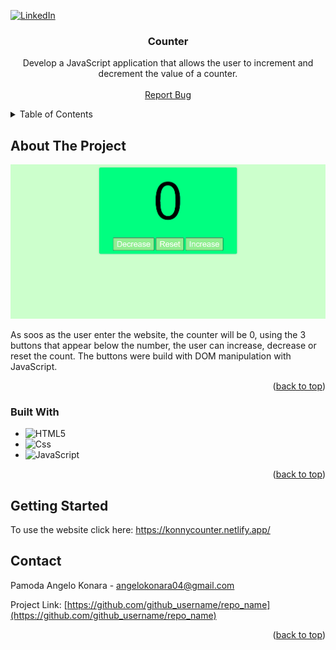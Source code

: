 <a id="readme-top"></a>

[![LinkedIn][linkedin-shield]][linkedin-url]



<!-- PROJECT START -->
<h3 align="center">Counter</h3>

  <p align="center">
    Develop a JavaScript application that allows the user to increment and decrement the value of a counter.
    <br />
    <br />
    <a href="https://github.com/konnychiwa/counter/issues">Report Bug</a>
  </p>
</div>



<!-- TABLE OF CONTENTS -->
<details>
  <summary>Table of Contents</summary>
  <ol>
    <li>
      <a href="#about-the-project">About The Project</a>
      <ul>
        <li><a href="#built-with">Built With</a></li>
      </ul>
    </li>
    <li>
      <a href="#getting-started">Getting Started</a>
      <ul>
        <li><a href="#prerequisites">Prerequisites</a></li>
        <li><a href="#installation">Installation</a></li>
      </ul>
    </li>
    <li><a href="#contact">Contact</a></li>
  </ol>
</details>



<!-- ABOUT THE PROJECT -->
## About The Project

[![Product Name Screen Shot][product-screenshot]](https://konnycounter.netlify.app/)

As soos as the user enter the website, the counter will be 0, using the 3 buttons that appear below the number, the user can increase, decrease or reset the count.
The buttons were build with DOM manipulation with JavaScript.

<p align="right">(<a href="#readme-top">back to top</a>)</p>



### Built With

* ![HTML5][HTML5]
* ![Css][Css]
* ![JavaScript][JavaScript]
<p align="right">(<a href="#readme-top">back to top</a>)</p>



<!-- GETTING STARTED -->
## Getting Started
To use the website click here: https://konnycounter.netlify.app/



<!-- CONTACT -->
## Contact

Pamoda Angelo Konara - angelokonara04@gmail.com

Project Link: [https://github.com/github_username/repo_name](https://github.com/github_username/repo_name)

<p align="right">(<a href="#readme-top">back to top</a>)</p>



<!-- MARKDOWN LINKS & IMAGES -->
<!-- https://www.markdownguide.org/basic-syntax/#reference-style-links -->
[linkedin-shield]: https://img.shields.io/badge/-LinkedIn-black.svg?style=for-the-badge&logo=linkedin&colorB=555
[linkedin-url]: https://linkedin.com/in/pamoda-angelo-konara
[product-screenshot]: img/github.png
[HTML5]: https://img.shields.io/badge/HTML-e34c26?style=flat&logo=html5&logoColor=white
[Css]: https://img.shields.io/badge/CSS-563d7c?&style=flat&logo=css3&logoColor=white
[JavaScript]: https://img.shields.io/badge/JavaScript-F7DF1E?style=flat&logo=javascript&logoColor=black
